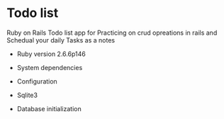 # Todo list

Ruby on Rails Todo list app for Practicing on crud opreations in rails and Schedual your daily Tasks as a notes



* Ruby version 2.6.6p146

* System dependencies

* Configuration

* Sqlite3 

* Database initialization
